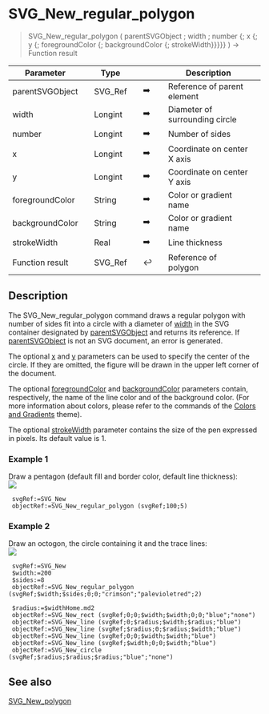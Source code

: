 <!-- nodeReference := SVG_New_regular_polygon ( parentReference ; width ; sides ; cx ; cy ; strokeColor ; fillColor ; strokeWidth )
 -> parentReference (Text)
 -> width (Real)
 -> sides (Long Integer)
 -> cx (Real)
 -> cy (Real)
 -> strokeColor (Text)
 -> fillColor (Text)
 -> strokeWidth (Real)
 <- nodeReference (Text)-->
# SVG_New_regular_polygon

> SVG_New_regular_polygon ( parentSVGObject ; width ; number {; x {; y {; foregroundColor {; backgroundColor {; strokeWidth}}}}} ) -> Function result

| Parameter |     | Type |     |     |     | Description |     |
| --- | --- | --- | --- | --- | --- | --- | --- |
| parentSVGObject |     | SVG_Ref |     | ➡️ |     | Reference of parent element |     |
| width |     | Longint |     | ➡️ |     | Diameter of surrounding circle |     |
| number |     | Longint |     | ➡️ |     | Number of sides |     |
| x   |     | Longint |     | ➡️ |     | Coordinate on center X axis |     |
| y   |     | Longint |     | ➡️ |     | Coordinate on center Y axis |     |
| foregroundColor |     | String |     | ➡️ |     | Color or gradient name |     |
| backgroundColor |     | String |     | ➡️ |     | Color or gradient name |     |
| strokeWidth |     | Real |     | ➡️ |     | Line thickness |     |
| Function result |     | SVG_Ref |     | ↩️ |     | Reference of polygon |     |

## Description

The SVG_New_regular_polygon command draws a regular polygon with number of sides fit into a circle with a diameter of [width](# "Diameter of surrounding circle") in the SVG container designated by [parentSVGObject](# "Reference of parent element") and returns its reference. If [parentSVGObject](# "Reference of parent element") is not an SVG document, an error is generated.

The optional [x](# "Coordinate on center X axis") and [y](# "Coordinate on center Y axis") parameters can be used to specify the center of the circle. If they are omitted, the figure will be drawn in the upper left corner of the document.

The optional [foregroundColor](# "Color or gradient name") and [backgroundColor](# "Color or gradient name") parameters contain, respectively, the name of the line color and of the background color. (For more information about colors, please refer to the commands of the [Colors and Gradients](Colors%20and%20Gradients.md "Colors and Gradients") theme).

The optional [strokeWidth](# "Line thickness") parameter contains the size of the pen expressed in pixels. Its default value is 1.

### Example 1  

Draw a pentagon (default fill and border color, default line thickness):  
![](..Home.md..Home.mdpictureHome.md195397Home.mdpict195397.en.png)

```4d
 svgRef:=SVG_New   
 objectRef:=SVG_New_regular_polygon (svgRef;100;5)
```

### Example 2  

Draw an octogon, the circle containing it and the trace lines:  
![](..Home.md..Home.mdpictureHome.md195398Home.mdpict195398.en.png)

```4d
 svgRef:=SVG_New   
 $width:=200  
 $sides:=8  
 objectRef:=SVG_New_regular_polygon (svgRef;$width;$sides;0;0;"crimson";"palevioletred";2)  
   
 $radius:=$widthHome.md2  
 objectRef:=SVG_New_rect (svgRef;0;0;$width;$width;0;0;"blue";"none")  
 objectRef:=SVG_New_line (svgRef;0;$radius;$width;$radius;"blue")  
 objectRef:=SVG_New_line (svgRef;$radius;0;$radius;$width;"blue")  
 objectRef:=SVG_New_line (svgRef;0;0;$width;$width;"blue")  
 objectRef:=SVG_New_line (svgRef;$width;0;0;$width;"blue")  
 objectRef:=SVG_New_circle (svgRef;$radius;$radius;$radius;"blue";"none")
```

## See also

[SVG_New_polygon](SVG_New_polygon.md)
